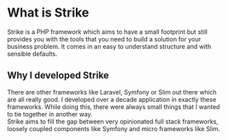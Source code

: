 # What is Strike
Strike is a PHP framework which aims to have a small footprint but still provides
you with the tools that you need to build a solution for your business problem.
It comes in an easy to understand structure and with sensible defaults.
## Why I developed Strike
There are other frameworks like Laravel, Symfony or Slim out there which are 
all really good. I developed over a decade application in exactly these frameworks.
While doing this, there were always small things that I wanted to tie together in 
another way.  
Strike aims to fill the gap between very opinionated full stack frameworks, loosely 
coupled components like Symfony and micro frameworks like Slim.

